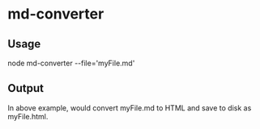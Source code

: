 # md-converter
## Usage
node md-converter --file='myFile.md'

## Output
In above example, would convert myFile.md to HTML and save to disk as myFile.html.
